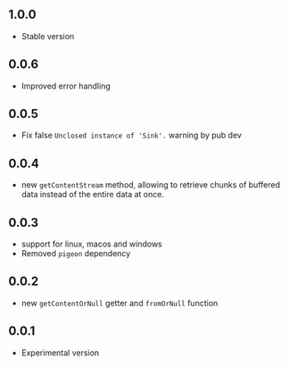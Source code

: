 ## 1.0.0
* Stable version

## 0.0.6
* Improved error handling

## 0.0.5
* Fix false `Unclosed instance of 'Sink'.` warning by pub dev

## 0.0.4
* new `getContentStream` method, allowing to retrieve chunks of buffered data instead of the entire data at once.

## 0.0.3

* support for linux, macos and windows
* Removed `pigeon` dependency 

## 0.0.2

* new `getContentOrNull` getter and `fromOrNull` function

## 0.0.1

* Experimental version
